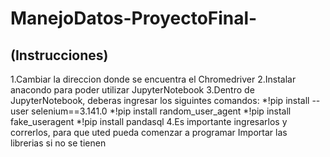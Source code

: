 # ManejoDatos-ProyectoFinal-
## (Instrucciones)
1.Cambiar la direccion donde se encuentra el Chromedriver
2.Instalar anacondo para poder utilizar  JupyterNotebook
3.Dentro de JupyterNotebook, deberas ingresar los siguintes comandos:
  *!pip install --user selenium==3.141.0
  *!pip install random_user_agent
  *!pip install fake_useragent
  *!pip install pandasql
4.Es importante ingresarlos y correrlos, para que uted pueda comenzar a programar
Importar las librerias si no se tienen

